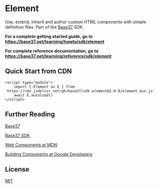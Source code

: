 # Element
Use, extend, inherit and author custom HTML components with simple definition files. Part of the [Base37](https://base37.net) SDK.


**For a complete getting started guide, go to https://base37.net/learning/howto/sdk/element**

**For complete reference documentation, go to https://base37.net/learning/reference/sdk/element**

## Quick Start from CDN
```
<script type="module">
    import { Element as E } from 'https://cdn.jsdelivr.net/gh/base37/sdk-element@1.0.0/element.min.js'
    await E.autoload()
</script>
```

## Further Reading 

[Base37](https://base37.net)

[Base37 SDK](https://base37.net/sdk)

[Web Components at MDN](https://developer.mozilla.org/en-US/docs/Web/Web_Components)

[Building Components at Google Developers](https://developers.google.com/web/fundamentals/web-components)


## License
[MIT](https://choosealicense.com/licenses/mit/)
